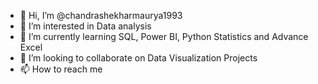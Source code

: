 - 👋 Hi, I’m @chandrashekharmaurya1993
- 👀 I’m interested in Data analysis
- 🌱 I’m currently learning SQL, Power BI, Python Statistics and Advance Excel
- 💞️ I’m looking to collaborate on Data Visualization Projects
- 📫 How to reach me 

<!---
chandrashekharmaurya1993/chandrashekharmaurya1993 is a ✨ special ✨ repository because its `README.md` (this file) appears on your GitHub profile.
You can click the Preview link to take a look at your changes.
--->
